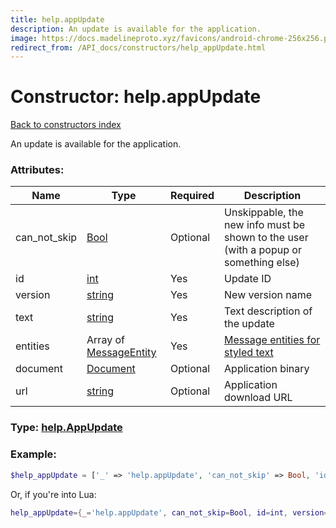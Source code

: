 ```yaml
---
title: help.appUpdate
description: An update is available for the application.
image: https://docs.madelineproto.xyz/favicons/android-chrome-256x256.png
redirect_from: /API_docs/constructors/help_appUpdate.html
---
```

# Constructor: help.appUpdate  
[Back to constructors index](index.md)



An update is available for the application.

### Attributes:

| Name     |    Type       | Required | Description |
|----------|---------------|----------|-------------|
|can\_not\_skip|[Bool](../types/Bool.md) | Optional|Unskippable, the new info must be shown to the user (with a popup or something else)|
|id|[int](../types/int.md) | Yes|Update ID|
|version|[string](../types/string.md) | Yes|New version name|
|text|[string](../types/string.md) | Yes|Text description of the update|
|entities|Array of [MessageEntity](../types/MessageEntity.md) | Yes|[Message entities for styled text](https://core.telegram.org/api/entities)|
|document|[Document](../types/Document.md) | Optional|Application binary|
|url|[string](../types/string.md) | Optional|Application download URL|



### Type: [help.AppUpdate](../types/help.AppUpdate.md)


### Example:

```php
$help_appUpdate = ['_' => 'help.appUpdate', 'can_not_skip' => Bool, 'id' => int, 'version' => 'string', 'text' => 'string', 'entities' => [MessageEntity, MessageEntity], 'document' => Document, 'url' => 'string'];
```  


Or, if you're into Lua:

```lua
help_appUpdate={_='help.appUpdate', can_not_skip=Bool, id=int, version='string', text='string', entities={MessageEntity}, document=Document, url='string'}

```


